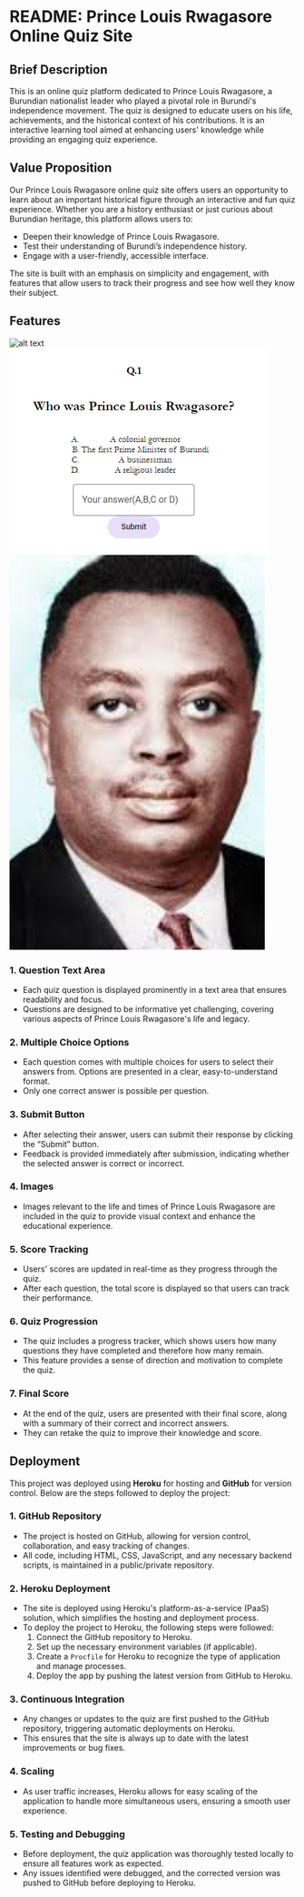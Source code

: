 # README: Prince Louis Rwagasore Online Quiz Site

## Brief Description

This is an online quiz platform dedicated to Prince Louis Rwagasore, a Burundian nationalist leader who played a pivotal role in Burundi's independence movement. The quiz is designed to educate users on his life, achievements, and the historical context of his contributions. It is an interactive learning tool aimed at enhancing users' knowledge while providing an engaging quiz experience.

## Value Proposition

Our Prince Louis Rwagasore online quiz site offers users an opportunity to learn about an important historical figure through an interactive and fun quiz experience. Whether you are a history enthusiast or just curious about Burundian heritage, this platform allows users to:
- Deepen their knowledge of Prince Louis Rwagasore.
- Test their understanding of Burundi’s independence history.
- Engage with a user-friendly, accessible interface.

The site is built with an emphasis on simplicity and engagement, with features that allow users to track their progress and see how well they know their subject.

## Features
![alt text](/assets/images/image.png)
![alt text](/assets/images/image2.png)
![alt text](/assets/images/image3.png)

### 1. **Question Text Area**
   - Each quiz question is displayed prominently in a text area that ensures readability and focus.
   - Questions are designed to be informative yet challenging, covering various aspects of Prince Louis Rwagasore's life and legacy.

### 2. **Multiple Choice Options**
   - Each question comes with multiple choices for users to select their answers from. Options are presented in a clear, easy-to-understand format.
   - Only one correct answer is possible per question.

### 3. **Submit Button**
   - After selecting their answer, users can submit their response by clicking the “Submit” button.
   - Feedback is provided immediately after submission, indicating whether the selected answer is correct or incorrect.

### 4. **Images**
   - Images relevant to the life and times of Prince Louis Rwagasore are included in the quiz to provide visual context and enhance the educational experience.

### 5. **Score Tracking**
   - Users' scores are updated in real-time as they progress through the quiz.
   - After each question, the total score is displayed so that users can track their performance.

### 6. **Quiz Progression**
   - The quiz includes a progress tracker, which shows users how many questions they have completed and therefore how many remain.
   - This feature provides a sense of direction and motivation to complete the quiz.

### 7. **Final Score**
   - At the end of the quiz, users are presented with their final score, along with a summary of their correct and incorrect answers.
   - They can retake the quiz to improve their knowledge and score.

## Deployment

This project was deployed using **Heroku** for hosting and **GitHub** for version control. Below are the steps followed to deploy the project:

### 1. **GitHub Repository**
   - The project is hosted on GitHub, allowing for version control, collaboration, and easy tracking of changes.
   - All code, including HTML, CSS, JavaScript, and any necessary backend scripts, is maintained in a public/private repository.

### 2. **Heroku Deployment**
   - The site is deployed using Heroku's platform-as-a-service (PaaS) solution, which simplifies the hosting and deployment process.
   - To deploy the project to Heroku, the following steps were followed:
     1. Connect the GitHub repository to Heroku.
     2. Set up the necessary environment variables (if applicable).
     3. Create a `Procfile` for Heroku to recognize the type of application and manage processes.
     4. Deploy the app by pushing the latest version from GitHub to Heroku.

### 3. **Continuous Integration**
   - Any changes or updates to the quiz are first pushed to the GitHub repository, triggering automatic deployments on Heroku.
   - This ensures that the site is always up to date with the latest improvements or bug fixes.

### 4. **Scaling**
   - As user traffic increases, Heroku allows for easy scaling of the application to handle more simultaneous users, ensuring a smooth user experience.

### 5. **Testing and Debugging**
   - Before deployment, the quiz application was thoroughly tested locally to ensure all features work as expected.
   - Any issues identified were debugged, and the corrected version was pushed to GitHub before deploying to Heroku.
